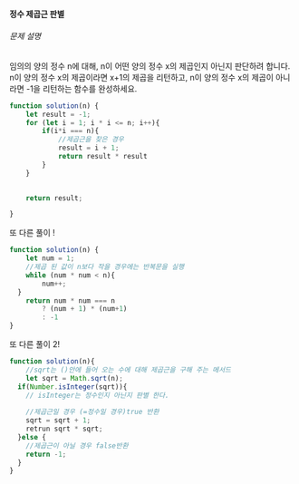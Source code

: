 #### 정수 제곱근 판별

###### 문제 설명

임의의 양의 정수 n에 대해, n이 어떤 양의 정수 x의 제곱인지 아닌지 판단하려 합니다.
n이 양의 정수 x의 제곱이라면 x+1의 제곱을 리턴하고, n이 양의 정수 x의 제곱이 아니라면 -1을 리턴하는 함수를 완성하세요.

```javascript
function solution(n) {
    let result = -1;
    for (let i = 1; i * i <= n; i++){
        if(i*i === n){
            //제곱근을 찾은 경우
            result = i + 1;
            return result * result
        }
    }
    

    return result;

}
```

또 다른 풀이 !

```javascript
function solution(n) {
	let num = 1;
	//제곱 된 값이 n보다 작을 경우에는 반복문을 실행
	while (num * num < n){
		num++;
  }
  	return num * num === n
  		? (num + 1) * (num+1)
  		: -1
}
```

또 다른 풀이 2!

```javascript
function solution(n){
	//sqrt는 ()안에 들어 오는 수에 대해 제곱근을 구해 주는 메서드
	let sqrt = Math.sqrt(n);
  if(Number.isInteger(sqrt)){
    // isInteger는 정수인지 아닌지 판별 한다.
    
    //제곱근일 경우 (=정수일 경우)true 반환
    sqrt = sqrt + 1;
    retrun sqrt * sqrt;
  }else {
    //제곱근이 아닐 경우 false반환
    return -1;
  }
}
```

